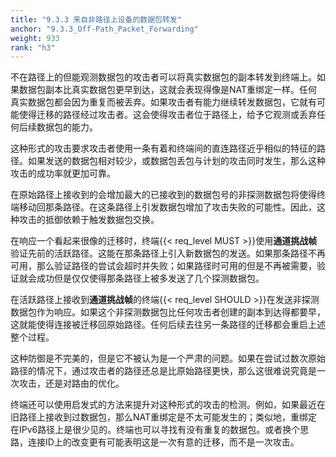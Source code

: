 ```yaml
---
title: "9.3.3 来自非路径上设备的数据包转发"
anchor: "9.3.3_Off-Path_Packet_Forwarding"
weight: 933
rank: "h3"
---
```


不在路径上的但能观测数据包的攻击者可以将真实数据包的副本转发到终端上。如果数据包副本比真实数据包更早到达，这就会表现得像是NAT重绑定一样。任何真实数据包都会因为重复而被丢弃。如果攻击者有能力继续转发数据包，它就有可能使得迁移的路径经过攻击者。这会使得攻击者位于路径上，给予它观测或丢弃任何后续数据包的能力。

这种形式的攻击要求攻击者使用一条有着和终端间的直连路径近乎相似的特征的路径。如果发送的数据包相对较少，或数据包丢包与计划的攻击同时发生，那么这种攻击的成功率就更加可靠。

在原始路径上接收到的会增加最大的已接收到的数据包号的非探测数据包将使得终端移动回那条路径。在这条路径上引发数据包增加了攻击失败的可能性。因此，这种攻击的抵御依赖于触发数据包交换。

在响应一个看起来很像的迁移时，终端{{< req_level MUST >}}使用**通道挑战帧**验证先前的活跃路径。这能在那条路径上引入新数据包的发送。如果那条路径不再可用，那么验证路径的尝试会超时并失败；如果路径时可用的但是不再被需要，验证就会成功但是仅仅使得那条路径上被多发送了几个探测数据包。

在活跃路径上接收到**通道挑战帧**的终端{{< req_level SHOULD >}}在发送非探测数据包作为响应。如果这个非探测数据包比任何攻击者创建的副本到达得都要早，这就能使得连接被迁移回原始路径。任何后续去往另一条路径的迁移都会重启上述整个过程。

这种防御是不完美的，但是它不被认为是一个严肃的问题。如果在尝试过数次原始路径的情况下，通过攻击者的路径还总是比原始路径更快，那么这很难说究竟是一次攻击，还是对路由的优化。

终端还可以使用启发式的方法来提升对这种形式的攻击的检测。例如，如果最近在旧路径上接收到过数据包，那么NAT重绑定是不太可能发生的；类似地，重绑定在IPv6路径上是很少见的。终端也可以寻找有没有重复的数据包。或者换个思路，连接ID上的改变更有可能表明这是一次有意的迁移，而不是一次攻击。
